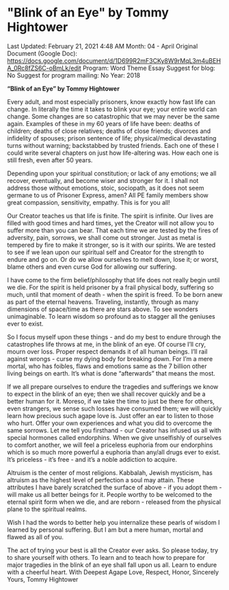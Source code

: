 # "Blink of an Eye" by Tommy Hightower

Last Updated: February 21, 2021 4:48 AM
Month: 04 - April
Original Document (Google Doc): https://docs.google.com/document/d/1D699R2mF3CKy8W9rMqL3m4uBEHA_0Rc8fZS6C-oBmLk/edit
Program: Word Theme Essay
Suggest for blog: No
Suggest for program mailing: No
Year: 2018

**“Blink of an Eye” by Tommy Hightower**

Every adult, and most especially prisoners, know exactly how fast life can change. In literally the time it takes to blink your eye; your entire world can change. Some changes are so catastrophic that we may never be the same again. Examples of these in my 60 years of life have been: deaths of children; deaths of close relatives; deaths of close friends; divorces and infidelity of spouses; prison sentence of life; physical/medical devastating turns without warning; backstabbed by trusted friends. Each one of these I could write several chapters on just how life-altering was. How each one is still fresh, even after 50 years.

Depending upon your spiritual constitution; or lack of any emotions; we all recover, eventually, and become wiser and stronger for it. I shall not address those without emotions, stoic, sociopath, as it does not seem germane to us of Prisoner Express, amen? All PE family members show great compassion, sensitivity, empathy. This is for you all!

Our Creator teaches us that life is finite. The spirit is infinite. Our lives are filled with good times and hard times, yet the Creator will not allow you to suffer more than you can bear. That each time we are tested by the fires of adversity, pain, sorrows, we shall come out stronger. Just as metal is tempered by fire to make it stronger, so is it with our spirits. We are tested to see if we lean upon our spiritual self and Creator for the strength to endure and go on. Or do we allow ourselves to melt down, lose it; or worst, blame others and even curse God for allowing our suffering.

I have come to the firm belief/philosophy that life does not really begin until we die. For the spirit is held prisoner by a frail physical body, suffering so much, until that moment of death - when the spirit is freed. To be born anew as part of the eternal heavens. Traveling, instantly, through as many dimensions of space/time as there are stars above. To see wonders unimaginable. To learn wisdom so profound as to stagger all the geniuses ever to exist.

So I focus myself upon these things - and do my best to endure through the catastrophes life throws at me, in the blink of an eye. Of course I’ll cry, mourn over loss. Proper respect demands it of all human beings. I’ll rail against wrongs - curse my dying body for breaking down. For I’m a mere mortal, who has foibles, flaws and emotions same as the 7 billion other living beings on earth. It’s what is done “afterwards” that means the most.

If we all prepare ourselves to endure the tragedies and sufferings we know to expect in the blink of an eye; then we shall recover quickly and be a better human for it. Moreso, if we take the time to just be there for others, even strangers, we sense such losses have consumed them; we will quickly learn how precious such agape love is. Just offer an ear to listen to those who hurt. Offer your own experiences and what you did to overcome the same sorrows. Let me tell you firsthand - our Creator has infused us all with special hormones called endorphins. When we give unselfishly of ourselves to comfort another, we will feel a priceless euphoria from our endorphins which is so much more powerful a euphoria than any/all drugs ever to exist. It’s priceless - it’s free - and it’s a noble addiction to acquire.

Altruism is the center of most religions. Kabbalah, Jewish mysticism, has altruism as the highest level of perfection a soul may attain. These attributes I have barely scratched the surface of above - if you adopt them - will make us all better beings for it. People worthy to be welcomed to the eternal spirit form when we die, and are reborn - released from the physical plane to the spiritual realms.

Wish I had the words to better help you internalize these pearls of wisdom I learned by personal suffering. But I am but a mere human, mortal and flawed as all of you.

The act of trying your best is all the Creator ever asks. So please today, try to share yourself with others. To learn and to teach how to prepare for major tragedies in the blink of an eye shall fall upon us all. Learn to endure with a cheerful heart. With Deepest Agape Love, Respect, Honor, Sincerely Yours, Tommy Hightower